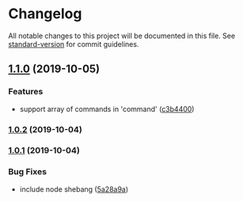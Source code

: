 # Changelog

All notable changes to this project will be documented in this file. See [standard-version](https://github.com/conventional-changelog/standard-version) for commit guidelines.

## [1.1.0](https://github.com/lightpohl/node-shell-batcher/compare/v1.0.2...v1.1.0) (2019-10-05)


### Features

* support array of commands in 'command' ([c3b4400](https://github.com/lightpohl/node-shell-batcher/commit/c3b4400))

### [1.0.2](https://github.com/lightpohl/node-shell-batcher/compare/v1.0.1...v1.0.2) (2019-10-04)

### [1.0.1](https://github.com/lightpohl/node-shell-batcher/compare/v1.0.0...v1.0.1) (2019-10-04)


### Bug Fixes

* include node shebang ([5a28a9a](https://github.com/lightpohl/node-shell-batcher/commit/5a28a9a))
